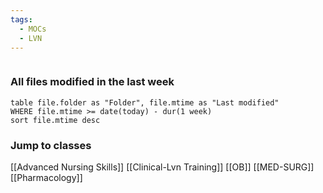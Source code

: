 ```yaml
---
tags:
  - MOCs
  - LVN
---
```


```folder-index-content
```
### All files modified in the last week

```dataview 
table file.folder as "Folder", file.mtime as "Last modified"
WHERE file.mtime >= date(today) - dur(1 week)
sort file.mtime desc
```

### Jump to classes
[[Advanced Nursing Skills]]
[[Clinical-Lvn Training]]
[[OB]]
[[MED-SURG]]
[[Pharmacology]]


